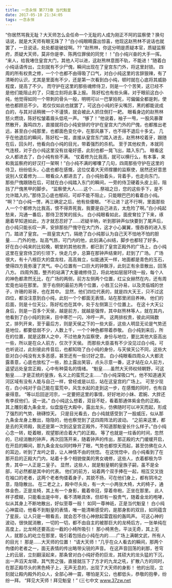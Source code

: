 ```yaml
---
title: 一念永恒 第773章 当代魁皇
date: 2017-05-10 21:34:05
tags: 一念永恒
---
```


“你居然骂我无耻？大天师怎么会任命一个无耻的人成为刚正不阿的监察使？换句话说，就是大天师有眼无珠了？”白小纯眼睛露出惊喜，他现这赵熊林不说话也就罢了，一旦说话，处处都是破绽啊。??
“赵熊林，你这分明是质疑本官，质疑监察府，质疑大天师，莫非你是李、陈两位罪侯的同党！！”白小纯兴奋的大手一挥。
“来人，给我堵住皇宫大门，其他人可以进，这赵熊林意图不轨，不能进！”随着白小纯话语传出，立刻就有不少尸傀，瞬间出现在了皇宫东门外，将这里封锁。
四周的所有权贵之修，一个个也都不由得吸了口气，对白小纯这里的言辞狠辣，有了清晰的认识，尤其是里面有不少，还是第一次看到白小纯，顿时就在心底将其威胁程度，提高了不少。
而守护在这里的那些魂修侍卫，则是一个个苦笑，这已经不是他们能阻止的了，只能立刻将此事上报。
陈好松也有些头痛，对于眼前这白小纯，他觉得如同一个带刺的骨头一般，明明可以一巴掌拍死，可偏偏全都是刺，使他也都顾忌不少。
若仅仅如此也就罢了，可这白小纯的牙尖嘴厉，黑的都能说成白的，与其对话稍微一个不谨慎，就会被此人抓住倒打一耙。
眼看身边的赵熊林怒火燃烧，陈好松皱着眉头低吼一声。
“够了！”他说着，袖子一甩，一股风暴骤然散开，轰鸣四方，直接就将白小纯安排的守护在皇宫大门外的尸傀，也都推出老远，甚至白小纯那里，也都面色变化中，在那风暴下，也不得不退后十多丈。
几乎在他退后的瞬间，陈好松一晃，直接从皇宫东门踏入进去，赵熊林咬着牙，跟随在后，回头时，他看向白小纯的目光，带着强烈的杀机。
至于其他权贵，本就同气连枝，对于白小纯这里没有丝毫好感，此刻也都一晃飞出，踏入东门。
眼看这众人都进去了，白小纯有些不满。
“仗着修为比我高，就可以横行么，有本事，来和我监察府的好汉打一架啊！”白小纯不满的嘟囔了几句，四周那些守护在这里的侍卫，纷纷低头，心底也都在感慨，这位仗着大天师撑腰的监察使，居然还好意思说别人仗着修为……
眼看众人都进去了，白小纯抬着头，背着手，也走向东门，那些尸傀跟随在后，可就在白小纯踏入东门的瞬间，一旁的侍卫硬着头皮上前，阻挡了尸傀黑甲的脚步。
“监察使大人……这个……祭祖之日，您的这些手下，是不允许踏入的。”那侍卫心底也郁闷，可却不能不阻止，只能眼巴巴的看着白小纯。
“啊？”白小纯一愣，再三确定之后，他有些傻眼。
“不让进？这不行啊，里面那些人一个个都修为比我高，恨不得弄死我，我要是自己进去，太危险了啊。”白小纯起愁来，沟通一番后，那侍卫苦笑的摇头。
白小纯眼看如此，面皮耷拉了下来，琢磨着早知道如此，方才就忍忍好了……迟疑半晌，听到那钟声似快要到了尾声后，白小纯只能长叹一声，安排那些尸傀守在大门外，这才小心翼翼，慢吞吞的进入东门，踏进了皇宫。
一扇皇宫大门，隔绝了白小纯那认为自己天不怕地不怕的胆量……门外的他，趾高气昂，可门内的他，此刻满心纠结，脚步也都轻了好多。
好在白小纯来的比较晚，朝堂的其他权贵，都已到了皇宫正殿外的广场上，白小纯这里在皇宫侍卫的引领下，快走几步，总算在那钟声结束时，赶到了广场。
广场很大，有十八根巨大的盘龙柱，高高耸立，似能通天一样，地面都是青色的玉石，使得四方竟弥漫了灵气。中心位置有一口巨大的钟飘浮，此刻正有余音散出，回荡八方。
四周外围，整齐的站满了大量魂修侍卫，将此地如层层环绕一般，每个人的神色都肃然无比，在广场的两侧，前方左侧两个位置，红尘女赫然在内，还有周宏竟也站在那里。
至于右侧的最前方两个位置，小胜王公孙易，以及灵临城的世子，许珊的哥哥，也在其中。
显然，他们四位代表的，就是四大天王，只不过这四位，都没注意到白小纯，此刻一个个都面无表情，站在那里闭目养神。
他们的后面，则是十位天公，陈好松也在其中，处于左侧第三个位置上。
在这十大天公身后，则是一百多个天侯，越是前方，就越是强悍，其中赵熊林等人，就在其内，他看到了白小纯的到来，目中寒芒一闪，冷哼一声。
这两排权贵，彼此间隔数丈，排列开来，至于最后方，则是天侯之下的一些大臣，这些人明显无论是气势还是地位，都要低弱不少，人数上千，一个个神色都带着恭敬。
白小纯到来后，所在的位置，就是这群人之中，不过他身为监察使，身份与地位，要比其他大臣高出一些，所以是在众人前方，仅次于天侯。
而那些大臣虽有不少没见过白小纯，可也听说过，此刻彼此传音后，也都知晓了白小纯的身份，与天侯天公不同，这些大臣对白小纯没有太多恶感，甚至还有一些讨好之意。
白小纯眼看四周众人大都流露善意，心底也放松了一些，脸上露出笑容，点头示意一番，这才站在众人前方，遥望远处皇宫正殿，心中有种莫名的情绪。
“魁皇……虽然大天师权倾朝野，可这魁皇……才是正统的皇族，名义上的蛮荒之主……”白小纯深吸口气，他不知道通天河区域有没有人能与自己一样，曾经或是以后，站在这皇宫的广场上。
可至少现在，白小纯对于自己能在蛮荒中，风生水起的走到这一步，在感慨的同时，也有自豪得意。
“等以后回逆河宗，一定要把这里的事情，好好地对小妹、君婉、大胖还有李叔他们，说一说。”
白小纯这么想着，双目不眨，看着那通体紫金色的正殿。其上雕刻着九条金龙，似盘旋在大殿中，露出龙头，仿佛随时可以冲天而起，形成了强烈的气势，磅礴惊天。
只是目光看去，白小纯就感受到了一股威压，似从那九条金龙身上散出，隐隐的，他也察觉到了这四周阵法的波动。
“之前来这里，都是去的天师殿，我还是第一次到这皇宫正殿外，不知道那魁皇长什么样子。”白小纯心念一转，眨着眼，观望那闭合着大门的正殿。
等了也就是一炷香的时间，忽然的，已经消散的钟声，再次回荡开来，随着钟声的传出，那正殿的大门缓缓开启，在开启的瞬间，那九条金龙似同时睁开了眼，气势也都惊天而起，甚至仿佛在众人的耳边，听到了龙吟之音，让人神情不由的恍惚。
在这恍惚中，白小纯看到了在那开启的正殿大门内，站着十多个相貌俊美的男女魂修，这些人，衣着都极为华贵，其中一人正是二皇子。
显然，这些人，就是魁皇朝的皇族子嗣，虽不是全部，可必然都是其中的代表。
他们的前方，站着两个双手捧在一起，相互交叉拢在袖口的老者，这两个老者佝偻着身子，其貌不扬，可在他们身上，都有阴冷之意，隐隐散出。
在二老之上，殿中尽头处，有一大一小两张大椅，大的椅子，通体金色，正是龙椅，其上有一个身影，戴着帝冠，穿着帝袍，正坐在那里。
此人样子模糊，只能看出是中年，看不清晰具体，但却有一股贵气，随着金龙的咆哮，似从其身上不断地散出，好似至尊一般！
如同一尊神祇，正是当代魁皇！
白小纯心神震动，他看不到魁皇的表情，唯一能清晰感受的，是那身影的双目，如同蕴含了星辰，让人只是一眼看去，就会忍不住心神掀起雷霆般的轰鸣声。
可这心神的波动，很快就消散，一切的一切，都不由自主的被那巨大的龙椅后方，一张单纯在高度上，比龙椅还要高出一截的小椅所吸引！
那小椅黑色，平淡无奇，其上无人，就那么的屹立在那里，吸引着包括白小纯在内的……广场上满朝文武，所有人的目光！
那是……大天师的位置！
“请大天师！”几乎在众人看去的瞬间，那两个佝偻的老者之一，面无表情的传出略带尖锐的声音。
在这声音回荡的刹那，苍穹上的云层，立刻翻滚起来，那条曾对白小纯好奇的巨龙，其硕大的龙头猛的下沉，出一声滔天龙啸，其气势之强，直接就压下了方才的九龙之吼，扩散八方的同时，在那正殿尽头的黑色椅子上，无声无息的，出现了大天师的身影！
他的出现，立刻就让殿内殿外的众人，全部心神一震，哪怕是天公，也都低头，恭敬的抱拳，纷纷一拜。
“拜见大天师！拜见魁皇！”
(三七中文 www.37zw.net